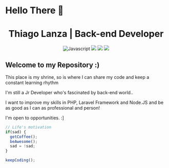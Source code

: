 # Hello There :metal:

<h1 align="center"> 
  Thiago Lanza | Back-end Developer
</h1>

<p align="center">  
  <img src="https://img.shields.io/badge/-Javascript-yellow" alt="Javascript">
  <img src="https://img.shields.io/badge/-NodeJS-brightgreen" alt"Node.JS">   
  <img src="https://img.shields.io/badge/-PHP-blue" alt"PHP">
  <img src="https://img.shields.io/badge/-Laravel-orange" alt"Laravel"> 
</p>

## Welcome to my Repository :)
This place is my shrine, so is where I can share my code and keep a constant learning rhythm

I'm still a Jr Developer who's fascinated by back-end world..

I want to improve my skills in PHP, Laravel Framework and Node.JS and be as good as I can as professional and person!

I'm open to opportunities. :]


```js
// Life's motivation
if(sad) {
  getCoffee();
  beAwesome();
  sad = !sad;
}

keepCoding();
```
